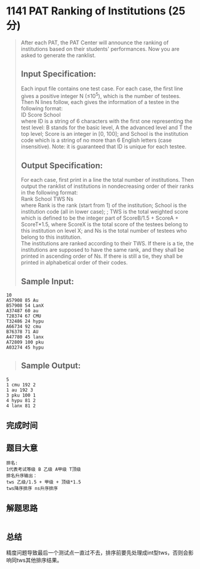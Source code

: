 # 1141 PAT Ranking of Institutions (25 分)  
> After each PAT, the PAT Center will announce the ranking of institutions based on their students' performances. Now you are asked to generate the ranklist.  
> ## Input Specification:  
> Each input file contains one test case. For each case, the first line gives a positive integer N (≤10<sup>5</sup>), which is the number of testees. Then N lines follow, each gives the information of a testee in the following format:  
> ID Score School  
> where ID is a string of 6 characters with the first one representing the test level: B stands for the basic level, A the advanced level and T the top level; Score is an integer in [0, 100]; and School is the institution code which is a string of no more than 6 English letters (case insensitive). Note: it is guaranteed that ID is unique for each testee.  
> ## Output Specification:  
> For each case, first print in a line the total number of institutions. Then output the ranklist of institutions in nondecreasing order of their ranks in the following format:  
> Rank School TWS Ns  
> where Rank is the rank (start from 1) of the institution; School is the institution code (all in lower case); ; TWS is the total weighted score which is defined to be the integer part of ScoreB/1.5 + ScoreA + ScoreT*1.5, where ScoreX is the total score of the testees belong to this institution on level X; and Ns is the total number of testees who belong to this institution.  
> The institutions are ranked according to their TWS. If there is a tie, the institutions are supposed to have the same rank, and they shall be printed in ascending order of Ns. If there is still a tie, they shall be printed in alphabetical order of their codes.  
> ## Sample Input:
```
10
A57908 85 Au
B57908 54 LanX
A37487 60 au
T28374 67 CMU
T32486 24 hypu
A66734 92 cmu
B76378 71 AU
A47780 45 lanx
A72809 100 pku
A03274 45 hypu
```
> ## Sample Output:
```
5
1 cmu 192 2
1 au 192 3
3 pku 100 1
4 hypu 81 2
4 lanx 81 2
```
## 完成时间

## 题目大意
```
排名:
1代表考试等级 B 乙级 A甲级 T顶级
排名升序输出：
tws 乙级/1.5 + 甲级 + 顶级*1.5
tws降序排序 ns升序排序 
```
## 解题思路
```
```
## 总结
精度问题导致最后一个测试点一直过不去，排序前要先处理成int型tws，否则会影响同tws其他排序结果。